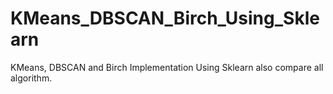# KMeans_DBSCAN_Birch_Using_Sklearn
KMeans, DBSCAN and Birch Implementation Using Sklearn also compare all algorithm.
